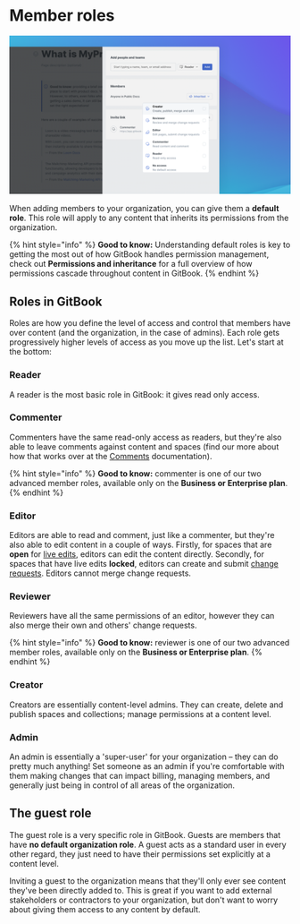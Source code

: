 # Member roles

![](<../../.gitbook/assets/Space Permissions.png>)

When adding members to your organization, you can give them a **default role**. This role will apply to any content that inherits its permissions from the organization.

{% hint style="info" %}
**Good to know:** Understanding default roles is key to getting the most out of how GitBook handles permission management, check out **Permissions and inheritance** for a full overview of how permissions cascade throughout content in GitBook.
{% endhint %}

## Roles in GitBook

Roles are how you define the level of access and control that members have over content (and the organization, in the case of admins). Each role gets progressively higher levels of access as you move up the list. Let's start at the bottom:

### Reader

A reader is the most basic role in GitBook: it gives read only access.

### Commenter

Commenters have the same read-only access as readers, but they're also able to leave comments against content and spaces (find our more about how that works over at the [Comments](../comments.md) documentation).

{% hint style="info" %}
**Good to know:** commenter is one of our two advanced member roles, available only on the **Business or Enterprise plan**.
{% endhint %}

### Editor

Editors are able to read and comment, just like a commenter, but they're also able to edit content in a couple of ways. Firstly, for spaces that are **open** for [live edits](../../editing-content/editing-pages/live-edits-and-real-time-collaboration.md), editors can edit the content directly. Secondly, for spaces that have live edits **locked**, editors can create and submit [change requests](../../editing-content/editing-pages/change-requests.md). Editors cannot merge change requests.

### Reviewer

Reviewers have all the same permissions of an editor, however they can also merge their own and others' change requests.

{% hint style="info" %}
**Good to know:** reviewer is one of our two advanced member roles, available only on the **Business or Enterprise plan**.
{% endhint %}

### Creator

Creators are essentially content-level admins. They can create, delete and publish spaces and collections; manage permissions at a content level.

### Admin

An admin is essentially a 'super-user' for your organization – they can do pretty much anything! Set someone as an admin if you're comfortable with them making changes that can impact billing, managing members, and generally just being in control of all areas of the organization.

## The guest role

The guest role is a very specific role in GitBook. Guests are members that have **no default organization role**. A guest acts as a standard user in every other regard, they just need to have their permissions set explicitly at a content level.

Inviting a guest to the organization means that they'll only ever see content they've been directly added to. This is great if you want to add external stakeholders or contractors to your organization, but don't want to worry about giving them access to any content by default.
